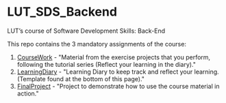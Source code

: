 # LUT_SDS_Backend

LUT’s course of Software Development Skills: Back-End

This repo contains the 3 mandatory assignments of the course:

1. [CourseWork](./CourseWork) - "Material from the exercise projects that you perform, following the tutorial series (Reflect your learning in the diary)."
2. [LearningDiary](LearningDiary.md) - "Learning Diary to keep track and reflect your learning. (Template found at the bottom of this page)."
3. [FinalProject](./FinalProject/MEVN_Todo_App) - "Project to demonstrate how to use the course material in action."

